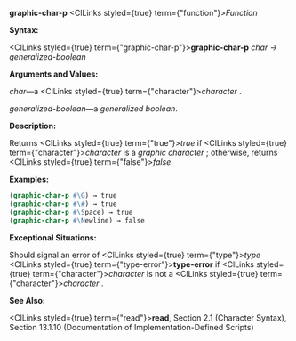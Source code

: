 **graphic-char-p** <ClLinks styled={true} term={"function"}><i>Function</i></ClLinks> 



**Syntax:** 



<ClLinks styled={true} term={"graphic-char-p"}><b>graphic-char-p</b></ClLinks> *char → generalized-boolean* 



**Arguments and Values:** 



*char*—a <ClLinks styled={true} term={"character"}><i>character</i></ClLinks> . 







 



 



*generalized-boolean*—a *generalized boolean*. 



**Description:** 



Returns <ClLinks styled={true} term={"true"}><i>true</i></ClLinks> if <ClLinks styled={true} term={"character"}><i>character</i></ClLinks> is a *graphic character* ; otherwise, returns <ClLinks styled={true} term={"false"}><i>false</i></ClLinks>. 



**Examples:**
```lisp
(graphic-char-p #\G) → true 
(graphic-char-p #\#) → true 
(graphic-char-p #\Space) → true 
(graphic-char-p #\Newline) → false 
```
**Exceptional Situations:** 



Should signal an error of <ClLinks styled={true} term={"type"}><i>type</i></ClLinks> <ClLinks styled={true} term={"type-error"}><b>type-error</b></ClLinks> if <ClLinks styled={true} term={"character"}><i>character</i></ClLinks> is not a <ClLinks styled={true} term={"character"}><i>character</i></ClLinks> . 



**See Also:** 



<ClLinks styled={true} term={"read"}><b>read</b></ClLinks>, Section 2.1 (Character Syntax), Section 13.1.10 (Documentation of Implementation-Defined Scripts) 



